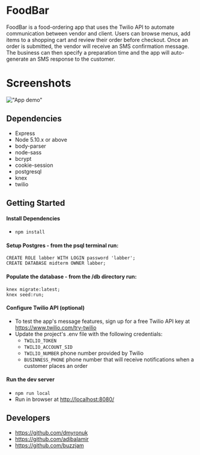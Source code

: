 # FoodBar

FoodBar is a food-ordering app that uses the Twilio API to automate communication between vendor and client.  Users can browse menus, add items to a shopping cart and review their order before checkout.  Once an order is submitted, the vendor will receive an SMS confirmation message.  The business can then specify a preparation time and the app will auto-generate an SMS response to the customer.

# Screenshots

!["App demo"](https://raw.githubusercontent.com/dmyronuk/foodbar/textreply/docs/demo.gif)

## Dependencies
- Express
- Node 5.10.x or above
- body-parser
- node-sass
- bcrypt
- cookie-session
- postgresql
- knex
- twilio

## Getting Started

#### Install Dependencies
-  `npm install`

#### Setup Postgres - from the psql terminal run:
```
CREATE ROLE labber WITH LOGIN password 'labber';
CREATE DATABASE midterm OWNER labber;
```

#### Populate the database - from the /db directory run:
```
knex migrate:latest;
knex seed:run;
```

#### Configure Twilio API (optional)
- To test the app's message features, sign up for a free Twilio API key at <https://www.twilio.com/try-twilio>
- Update the project's .env file with the following credentials:
    - `TWILIO_TOKEN`
    - `TWILIO_ACCOUNT_SID`
    - `TWILIO_NUMBER` phone number provided by Twilio
    - `BUSINNESS_PHONE` phone number that will receive notifications when a customer places an order

#### Run the dev server
- ```npm run local```
- Run in browser at <http://localhost:8080/>

## Developers
- https://github.com/dmyronuk
- https://github.com/adibalamir
- https://github.com/buzzjam
